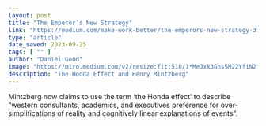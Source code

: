 ```yaml
---
layout: post
title: "The Emperor’s New Strategy"
link: "https://medium.com/make-work-better/the-emperors-new-strategy-37b17afe420e"
type: "article"
date_saved: 2023-09-25
tags: [ "" ]
author: "Daniel Good"
image: "https://miro.medium.com/v2/resize:fit:518/1*MeJxk3Gns5M22YfiN2fDVQ.jpeg"
description: "The Honda Effect and Henry Mintzberg"
---
```


Mintzberg now claims to use the term ‘the Honda effect’ to describe “western consultants, academics, and executives preference for over-simplifications of reality and cognitively linear explanations of events”.